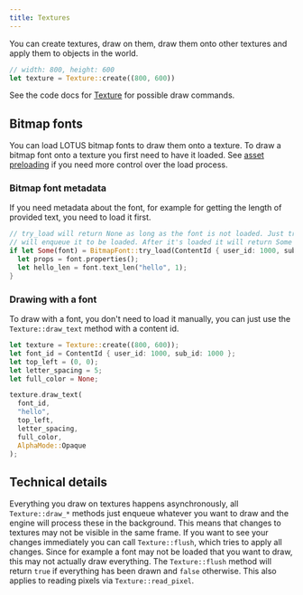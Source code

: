 ```yaml
---
title: Textures
---
```


You can create textures, draw on them, draw them onto other textures and apply them to objects
in the world.

```rust
// width: 800, height: 600
let texture = Texture::create((800, 600))
```

See the code docs for [Texture](https://docs.rs/lotus-script/latest/lotus_script/graphics/textures/struct.Texture.html) for
possible draw commands.

## Bitmap fonts

You can load LOTUS bitmap fonts to draw them onto a texture. To draw a bitmap font onto a texture you first
need to have it loaded. See [asset preloading](/rust/asset-preloading/) if you need more control over the
load process.

### Bitmap font metadata

If you need metadata about the font, for example for getting the length of provided text, you need to load
it first.

```rust
// try_load will return None as long as the font is not loaded. Just trying to load it
// will enqueue it to be loaded. After it's loaded it will return Some
if let Some(font) = BitmapFont::try_load(ContentId { user_id: 1000, sub_id: 1000 }) {
  let props = font.properties();
  let hello_len = font.text_len("hello", 1);
}
```

### Drawing with a font

To draw with a font, you don't need to load it manually, you can just use the `Texture::draw_text` method
with a content id.

```rust
let texture = Texture::create((800, 600));
let font_id = ContentId { user_id: 1000, sub_id: 1000 };
let top_left = (0, 0);
let letter_spacing = 5;
let full_color = None;

texture.draw_text(
  font_id,
  "hello",
  top_left,
  letter_spacing,
  full_color,
  AlphaMode::Opaque
);
```

## Technical details

Everything you draw on textures happens asynchronously, all `Texture::draw_*` methods
just enqueue whatever you want to draw and the engine will process these in the background.
This means that changes to textures may not be visible in the same frame. If you want
to see your changes immediately you can call `Texture::flush`, which tries to apply all changes.
Since for example a font may not be loaded that you want to draw, this may not actually
draw everything. The `Texture::flush` method will return `true` if everything has been drawn
and `false` otherwise. This also applies to reading pixels via `Texture::read_pixel`.
